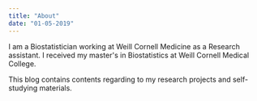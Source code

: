 ```yaml
---
title: "About"
date: "01-05-2019"
---
```


I am a Biostatistician working at Weill Cornell Medicine as a Research assistant. I received my master's in Biostatistics at Weill Cornell Medical College.

This blog contains contents regarding to my research projects and self-studying materials.
